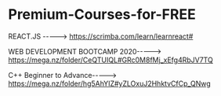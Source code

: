 # Premium-Courses-for-FREE

   REACT.JS -----> 
    https://scrimba.com/learn/learnreact#
   

   WEB DEVELOPMENT BOOTCAMP 2020-----> 
   https://mega.nz/folder/CeQTUIQL#GRc0M8fMj_xEfg4RbJV7TQ
   
   
   C++ Beginner to Advance-----> 
   https://mega.nz/folder/hg5AhYIZ#yZLOxuJ2HhktvCfCp_QNwg
   
